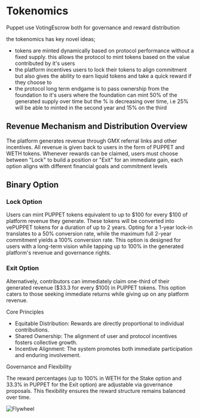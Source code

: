 # Tokenomics

Puppet use VotingEscrow both for governance and reward distribution

the tokenomics has key novel ideas;

- tokens are minted dynamically based on protocol performance without a fixed supply. this allows the protocol to mint tokens based on the value contributed by it's users
- the platform incentives users to lock their tokens to align commitment but also gives the ability to earn liquid tokens and take a quick reward if they choose to
- the protocol long term endgame is to pass ownership from the foundation to it's users where the foundation can mint 50% of the generated supply over time but the % is decreasing over time, i.e 25% will be able to minted in the second year and 15% on the third

## Revenue Mechanism and Distribution Overview

The platform generates revenue through GMX referral links and other incentives. All revenue is given back to users in the form of PUPPET and WETH tokens. Whenever rewards can be claimed, users must choose between "Lock" to build a position or "Exit" for an immediate gain, each option aligns with different financial goals and commitment levels

## Binary Option

### Lock Option

Users can mint PUPPET tokens equivalent to up to $100 for every $100 of platform revenue they generate. These tokens will be converted into vePUPPET tokens for a duration of up to 2 years. Opting for a 1-year lock-in translates to a 50% conversion rate, while the maximum full 2-year commitment yields a 100% conversion rate. This option is designed for users with a long-term vision while tapping up to 100% in the generated platform's revenue and governance rights.

### Exit Option

Alternatively, contributors can immediately claim one-third of their generated revenue ($33.3 for every $100) in PUPPET tokens. This option caters to those seeking immediate returns while giving up on any platform revenue.

Core Principles

- Equitable Distribution: Rewards are directly proportional to individual contributions.
- Shared Ownership: The alignment of user and protocol incentives fosters collective growth.
- Incentive Alignment: The system promotes both immediate participation and enduring involvement.

Governance and Flexibility

The reward percentages (up to 100% in WETH for the Stake option and 33.3% in PUPPET for the Exit option) are adjustable via governance proposals. This flexibility ensures the reward structure remains balanced over time.

![Flywheel](/assets/flywheel.png)
